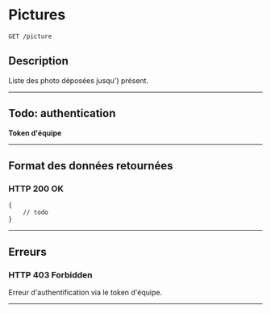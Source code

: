 # Pictures

    GET /picture

## Description
Liste des photo déposées jusqu') présent.

***

## Todo: authentication
**Token d'équipe**

***

## Format des données retournées

### HTTP 200 OK

```
{
    // todo
}
```

***

## Erreurs

### HTTP 403 Forbidden
Erreur d'authentification via le token d'équipe.

***

